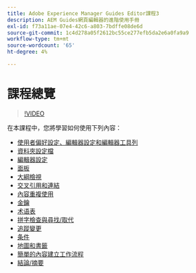 ```yaml
---
title: Adobe Experience Manager Guides Editor課程3
description: AEM Guides網頁編輯器的進階使用手冊
exl-id: f73a11ae-07e4-42c6-a803-7bdffe08de6d
source-git-commit: 1c4d278a05f2612bc55ce277efb5da2e6a0fa9a9
workflow-type: tm+mt
source-wordcount: '65'
ht-degree: 4%

---
```


# 課程總覽

>[!VIDEO](https://video.tv.adobe.com/v/342759?quality=12&learn=on)

在本課程中，您將學習如何使用下列內容：

- [使用者偏好設定、編輯器設定和編輯器工具列](user-settings-preferences-toolbars.md)
- [資料夾設定檔](folder-profiles.md)
- [編輯器設定](editor-configuration.md)
- [面板](panels.md)
- [大綱檢視](outline-view.md)
- [交叉引用和連結](cross-references-and-links.md)
- [內容重複使用](content-reuse.md)
- [金鑰](keys.md)
- [术语表](glossary.md)
- [拼字檢查與尋找/取代](spell-check.md)
- [追蹤變更](track-changes.md)
- [条件](conditions.md)
- [地圖和書籤](maps-and-bookmaps.md)
- [簡單的內容建立工作流程](simple-content-creation-workflows.md)
- [結論/摘要](recap.md)
